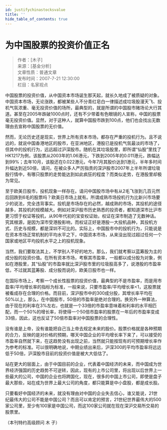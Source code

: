 ```yaml
---
id: justifychinastocksvalue
title: ''
hide_table_of_contents: true
---
```


# 为中国股票的投资价值正名

> 作者：[木子] <br/>
> 来源：[基金分析] <br/>
> 文章性质：普通文章 <br/>
> 发布时间：2007-7-21 12:30:00 <br/>
> 栏目：名家视点

中国股票的投资价值，从中国资本市场诞生那天起，就长久地成了被质疑的对象。中国资本市场，无论涨跌，都被某些人不分青红皂白一律描述成垃圾股漫天飞、投机气氛浓重、毫无投资价值的场所，最典型的，就是所谓的中国股市赌场论大行其道。甚至在2005年跌破1000点时，还有不少带着有色眼镜的人宣称，中国的股票毫无投资价值。显然，对于这种人，就算中国股市跌到100点，他们也会找出无数理由去宣称中国股票的无价值。

然而，无论历史还是现实，世界上所有资本市场，都存在严重的投机行为。且不说远的，就说中国香港地区的股市，在亚洲地区，港股已是投机气氛最淡的市场了，但其中的投机行为，远远超过沪深股市。随机在其垃圾股里，即所谓“仙股”里找了HK1217为例，该股票从2003年的1.06港元，下跌到2005年的0.011港元，跌幅达到99%；去年10月，该股还在0.022港元，今年7月其股价达到1港元，半年多时间升幅达到近50倍，请问，在被众多人严厉指责的深沪股市2007年上半年所谓垃圾股行情中，有哪只股票的走势能达到如此疯狂的程度？而类似走势，在港股里却极为常见。

至于欧美日股市，投机现象一样存在。请问中国股市场中有从2毛飞涨到几百元然后回跌到6毛的股票吗？欧美日市场上就有。所谓成熟市场投机行为比新兴市场要少的说法，完全违背事实。投机是市场存在的必然，越成熟的市场，其投机的途径越多，其投机的规模越大。例如对深沪股市历史熟悉的投资者，都知道深市比沪市更习惯于权证等投机，从90年代初的宝安权证始，权证在深市制造了无数神话。究其根源，是因为深市受港股影响，而权证正好是港股一大投机品种，其投机方式、历史与规模，都是深圳不可比的。实际上，中国股市中的投机行为，只能说是在资本市场正常机制的平均水平之下，中国资本市场，从来没出现过超过任何一个国家或地区平均投机水平之上的投机现象。

当然，我们要取法其上，不学别人不好的地方。那么，我们就考察以蓝筹股为主的成分股的投资价值。在所有资本市场，考察其市盈率，一般都以成分股为对象，例如在港股里，其“仙股”的市盈率就比深沪股市里的垃圾股高多了，说港股的市盈率低，不过就其蓝筹股、成分股而说的，欧美日股市也一样。

在国际市场上，考察一个成长性股票的投资价值，最典型的不是市盈率，而是用市盈率/平均增长率的指标为标准，一般来说，只要市盈率/平均增长率<1，这股票就被看成存在合理的价格。而目前，深沪股市中的300成分股，其增长率平均在50%以上，那么，在中国股市，50倍的市盈率是绝对合理的。换另外一种算法，由于现在的利率在3%左右，也就是一个33倍的市盈率意味着和利率的水平相匹配，而一个50%的增长率，将使得一个50倍市盈率的股票在一年后的市盈率变成33倍，因此，这也反证了50倍市盈率对中国股票的合理性。

没有谁是上帝，没有谁能把自己当上帝去规定未来的股价。股票价格就是各种预期的合力，反映的是对价格的预期，哪天中国企业的平均增长率下来了，可以接受的市盈率自然就下来，在这趋势没有出现之前，当然就只能按现有的可预期增长率作为参考的标准。可以很明确地说，中期业绩出来后，沪深300的平均市盈率将远远低于50倍，沪深股市目前的投资价值是被大大低估了。

站在更大的层面上，由于中国目前的企业，代表着中国经济的未来，而中国成为世界经济强国的历史趋势不可逆转，因此，现有的上市公司里，将出现以后世界上一些最大的公司，中国的企业也将跨国化，现在，很多的中国上市公司，即使是盘子最大那些，站在成为世界上最大公司的角度，都只能算是中小盘股，都是成长股。

只要看好中国经济的未来，就没有理由对中国的企业失去信心，谁又能说，21世纪最伟大的公司不能是中国公司？而且可以肯定的预言，21世纪世界最伟大的500家公司里，至少有100家是中国公司，而这100家公司就在现在深沪交易所交易的股票里。

（本刊特约高级顾问 木 子）